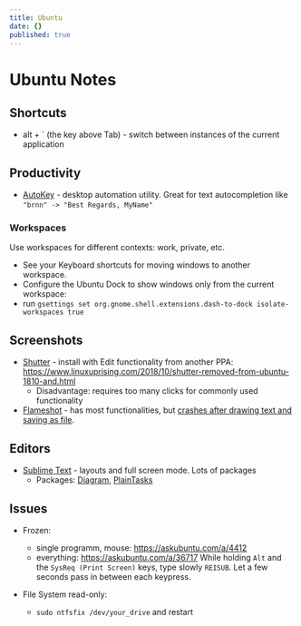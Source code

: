 ```yaml
---
title: Ubuntu
date: {}
published: true
---
```


# Ubuntu Notes

## Shortcuts

* alt + \` (the key above Tab) - switch between instances of the current application

## Productivity

* [AutoKey](https://github.com/autokey/autokey) - desktop automation utility. Great for text autocompletion like `"brnn" -> "Best Regards, MyName"`

### Workspaces

Use workspaces for different contexts: work, private, etc.

* See your Keyboard shortcuts for moving windows to another workspace.
* Configure the Ubuntu Dock to show windows only from the current workspace:
 * run `gsettings set org.gnome.shell.extensions.dash-to-dock isolate-workspaces true`

## Screenshots

* [Shutter](https://shutter-project.org/) - install with Edit functionality from another PPA: https://www.linuxuprising.com/2018/10/shutter-removed-from-ubuntu-1810-and.html
  * Disadvantage: requires too many clicks for commonly used functionality
* [Flameshot](https://flameshot.js.org/) - has most functionalities, but [crashes after drawing text and saving as file](https://github.com/lupoDharkael/flameshot/issues/667).

## Editors

* [Sublime Text](https://www.sublimetext.com/) - layouts and full screen mode. Lots of packages
  - Packages: [Diagram](https://packagecontrol.io/packages/Diagram), [PlainTasks](https://packagecontrol.io/packages/PlainTasks)

## Issues

* Frozen:
  * single programm, mouse: https://askubuntu.com/a/4412
  * everything: https://askubuntu.com/a/36717 While holding `Alt` and the `SysReq (Print Screen)` keys, type slowly `REISUB`. Let a few seconds pass in between each keypress.

* File System read-only:
  * `sudo ntfsfix /dev/your_drive` and restart

